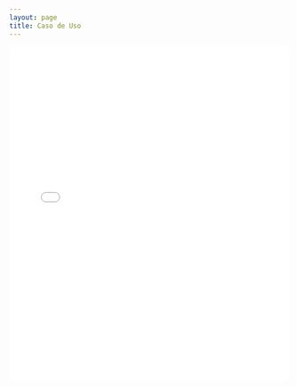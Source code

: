 ```yaml
---
layout: page
title: Caso de Uso
---
```


<embed src="{{site.baseurl}}/public/Caso.pdf" type="application/pdf" width="100%" height="600px" />